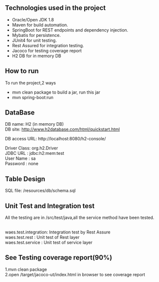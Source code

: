## Technologies used in the project
* Oracle/Open JDK 1.8
* Maven for build automation.
* SpringBoot for REST endpoints and dependency injection.
* Mybatis for persistence.
* JUnit4 for unit testing.
* Rest Assured for integration testing.
* Jacoco for testing coverage report
* H2 DB for in memory DB

## How to run
To run the project,2 ways <br>
* mvn clean package to build a jar, run this jar<br>
* mvn spring-boot:run<br>

## DataBase
DB name: H2  (in memory DB)<br>
DB site: http://www.h2database.com/html/quickstart.html<br>

DB access URL: http://localhost:8080/h2-console/<br>

Driver Class: org.h2.Driver<br>
JDBC URL : jdbc:h2:mem:test<br>
User Name : sa<br>
Password : none<br>

## Table Design
SQL file: /resources/db/schema.sql<br>

## Unit Test and Integration test
All the testing are in /src/test/java,all the service method have been tested.<br><br>

waes.test.integration: Integration test by Rest Assure<br>
waes.test.rest		 : Unit test of Rest layer<br>
waes.test.service    : Unit test of service layer<br>

## See Testing coverage report(90%)

1.mvn clean package<br>
2.open /target/jacoco-ut/index.html in browser to see coverage report<br>




